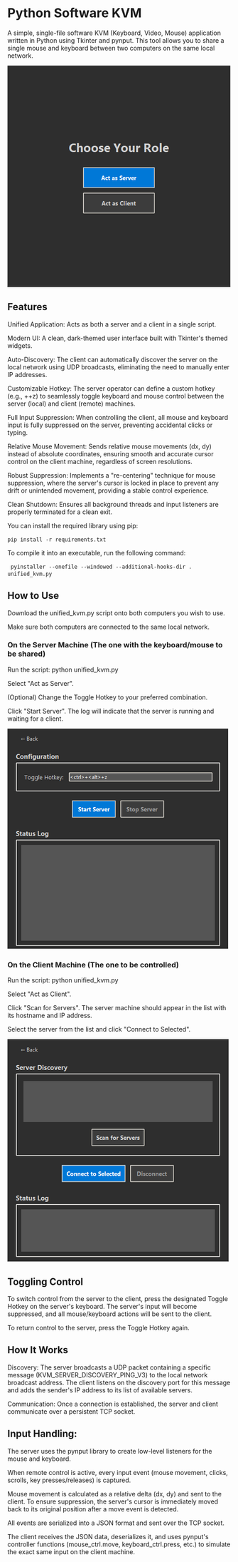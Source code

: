 # Python Software KVM
A simple, single-file software KVM (Keyboard, Video, Mouse) application written in Python using Tkinter and pynput. This tool allows you to share a single mouse and keyboard between two computers on the same local network.

![Image](https://github.com/GautamMIH/SimpleKVM/blob/main/images/Main.png?raw=true)

## Features
Unified Application: Acts as both a server and a client in a single script.

Modern UI: A clean, dark-themed user interface built with Tkinter's themed widgets.

Auto-Discovery: The client can automatically discover the server on the local network using UDP broadcasts, eliminating the need to manually enter IP addresses.

Customizable Hotkey: The server operator can define a custom hotkey (e.g., <ctrl>+<alt>+z) to seamlessly toggle keyboard and mouse control between the server (local) and client (remote) machines.

Full Input Suppression: When controlling the client, all mouse and keyboard input is fully suppressed on the server, preventing accidental clicks or typing.

Relative Mouse Movement: Sends relative mouse movements (dx, dy) instead of absolute coordinates, ensuring smooth and accurate cursor control on the client machine, regardless of screen resolutions.

Robust Suppression: Implements a "re-centering" technique for mouse suppression, where the server's cursor is locked in place to prevent any drift or unintended movement, providing a stable control experience.

Clean Shutdown: Ensures all background threads and input listeners are properly terminated for a clean exit.

You can install the required library using pip:
```
pip install -r requirements.txt
```
To compile it into an executable, run the following command:

```
 pyinstaller --onefile --windowed --additional-hooks-dir . unified_kvm.py
```


## How to Use

Download the unified_kvm.py script onto both computers you wish to use.

Make sure both computers are connected to the same local network.

### On the Server Machine (The one with the keyboard/mouse to be shared)
Run the script: python unified_kvm.py

Select "Act as Server".

(Optional) Change the Toggle Hotkey to your preferred combination.

Click "Start Server". The log will indicate that the server is running and waiting for a client.

![Image](https://github.com/GautamMIH/SimpleKVM/blob/main/images/server.png?raw=true)

### On the Client Machine (The one to be controlled)
Run the script: python unified_kvm.py

Select "Act as Client".

Click "Scan for Servers". The server machine should appear in the list with its hostname and IP address.

Select the server from the list and click "Connect to Selected".

![Image](https://github.com/GautamMIH/SimpleKVM/blob/main/images/client.png?raw=true)

## Toggling Control
To switch control from the server to the client, press the designated Toggle Hotkey on the server's keyboard. The server's input will become suppressed, and all mouse/keyboard actions will be sent to the client.

To return control to the server, press the Toggle Hotkey again.

## How It Works
Discovery: The server broadcasts a UDP packet containing a specific message (KVM_SERVER_DISCOVERY_PING_V3) to the local network broadcast address. The client listens on the discovery port for this message and adds the sender's IP address to its list of available servers.

Communication: Once a connection is established, the server and client communicate over a persistent TCP socket.

## Input Handling:

The server uses the pynput library to create low-level listeners for the mouse and keyboard.

When remote control is active, every input event (mouse movement, clicks, scrolls, key presses/releases) is captured.

Mouse movement is calculated as a relative delta (dx, dy) and sent to the client. To ensure suppression, the server's cursor is immediately moved back to its original position after a move event is detected.

All events are serialized into a JSON format and sent over the TCP socket.

The client receives the JSON data, deserializes it, and uses pynput's controller functions (mouse_ctrl.move, keyboard_ctrl.press, etc.) to simulate the exact same input on the client machine.
